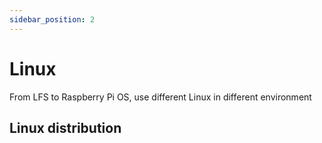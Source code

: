 ```yaml
---
sidebar_position: 2
---
```


# Linux

From LFS to Raspberry Pi OS, use different Linux in different environment

## Linux distribution

